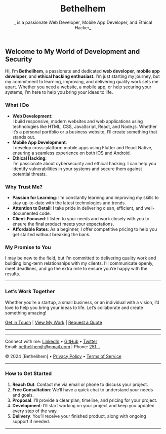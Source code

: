 <header>

<!--
  <<< Author notes: Header >>>
  Include a 1280×640 image, your name, and a tagline that reflects your passion.
-->

# Bethelhem  
_ is a passionate Web Developer, Mobile App Developer, and Ethical Hacker_

</header>

<!--
  <<< Author notes: Introduction >>>
  Introduce yourself, highlight your skills, and show your dedication to delivering quality work.
-->

## Welcome to My World of Development and Security

Hi, I’m **Bethelihem**, a passionate and dedicated **web developer**, **mobile app developer**, and **ethical hacking enthusiast**. I’m just starting my journey, but my commitment to learning, improving, and delivering quality work sets me apart. Whether you need a website, a mobile app, or help securing your systems, I’m here to help you bring your ideas to life.

### What I Do

- **Web Development**:  
  I build responsive, modern websites and web applications using technologies like HTML, CSS, JavaScript, React, and Node.js. Whether it’s a personal portfolio or a business website, I’ll create something that stands out.  
- **Mobile App Development**:  
  I develop cross-platform mobile apps using Flutter and React Native, ensuring a seamless experience on both iOS and Android.  
- **Ethical Hacking**:  
  I’m passionate about cybersecurity and ethical hacking. I can help you identify vulnerabilities in your systems and secure them against potential threats.  

### Why Trust Me?

- **Passion for Learning**: I’m constantly learning and improving my skills to stay up-to-date with the latest technologies and trends.  
- **Attention to Detail**: I take pride in delivering clean, efficient, and well-documented code.  
- **Client-Focused**: I listen to your needs and work closely with you to ensure the final product meets your expectations.  
- **Affordable Rates**: As a beginner, I offer competitive pricing to help you get started without breaking the bank.  

### My Promise to You

I may be new to the field, but I’m committed to delivering quality work and building long-term relationships with my clients. I’ll communicate openly, meet deadlines, and go the extra mile to ensure you’re happy with the results.

---

### Let’s Work Together

Whether you’re a startup, a small business, or an individual with a vision, I’d love to help you bring your ideas to life. Let’s collaborate and create something amazing!  

[Get in Touch](#) | [View My Work](#) | [Request a Quote](#)

---

<footer>

<!--
  <<< Author notes: Footer >>>
  Add links to your social media, contact information, and any relevant legal details.
-->

---

Connect with me: [LinkedIn](#) &bull; [GitHub](#) &bull; [Twitter](#)  
Email: [bethelihemjh@gmail.com](#) | Phone: [251...](#)  

&copy; 2024 [Bethelihem] &bull; [Privacy Policy](#) &bull; [Terms of Service](#)

</footer>

---

### How to Get Started

1. **Reach Out**: Contact me via email or phone to discuss your project.  
2. **Free Consultation**: We’ll have a quick chat to understand your needs and goals.  
3. **Proposal**: I’ll provide a clear plan, timeline, and pricing for your project.  
4. **Development**: I’ll start working on your project and keep you updated every step of the way.  
5. **Delivery**: You’ll receive your finished product, along with ongoing support if needed.  

---
